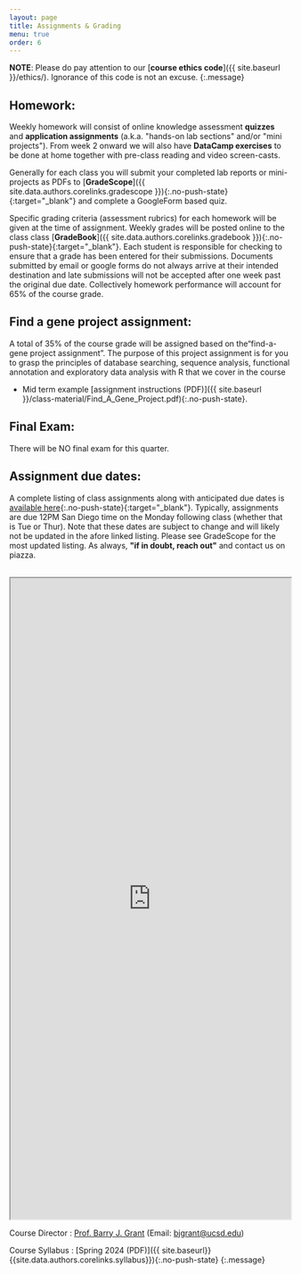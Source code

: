 ```yaml
---
layout: page
title: Assignments & Grading
menu: true
order: 6
---
```


**NOTE**: Please do pay attention to our [**course ethics code**]({{ site.baseurl }}/ethics/). Ignorance of this code is not an excuse.
{:.message}

## Homework:  
Weekly homework will consist of online knowledge assessment **quizzes** and **application assignments** (a.k.a. "hands-on lab sections" and/or "mini projects"). From week 2 onward we will also have **DataCamp exercises** to be done at home together with pre-class reading and video screen-casts.    

Generally for each class you will submit your completed lab reports or mini-projects as PDFs to [**GradeScope**]({{ site.data.authors.corelinks.gradescope }}){:.no-push-state}{:target="_blank"} and complete a GoogleForm based quiz.  

Specific grading criteria (assessment rubrics) for each homework will be given at the time of assignment. Weekly grades will be posted online to the class class [**GradeBook**]({{ site.data.authors.corelinks.gradebook }}){:.no-push-state}{:target="_blank"}. Each student is responsible for checking to ensure that a grade has been entered for their submissions. Documents submitted by email or google forms do not always arrive at their intended destination and late submissions will not be accepted after one week past the original due date. Collectively homework performance will account for 65% of the course grade.



## Find a gene project assignment:  
A total of 35% of the course grade will be assigned based on the“find-a-gene project assignment”. The purpose of this project assignment is for you to grasp the principles of database searching, sequence analysis, functional annotation and exploratory data analysis with R that we cover in the course  
- Mid term example [assignment instructions (PDF)]({{ site.baseurl }}/class-material/Find_A_Gene_Project.pdf){:.no-push-state}.


## Final Exam:  
There will be NO final exam for this quarter.   

## Assignment due dates:
A complete listing of class assignments along with anticipated due dates is [available here](https://docs.google.com/spreadsheets/d/1CQnOczOAVKivvZ-QszsqFpLRJkoC7NcweUDA3RdUEzM/edit?usp=sharing){:.no-push-state}{:target="_blank"}. Typically, assignments are due 12PM San Diego time on the Monday following class (whether that is Tue or Thur). Note that these dates are subject to change and will likely not be updated in the afore linked listing. Please see GradeScope for the most updated listing. As always, **"if in doubt, reach out"** and contact us on piazza.



<br>
<iframe width='100%' height='1150' src="https://docs.google.com/spreadsheets/d/e/2PACX-1vRV9DGJuOC-lan3NYo8Q-_aHDog2Iosw1cOuGF80N9qc0SSE4gNgG7TP_pT_OOjUsmmp9Bu0qWSVFsw/pubhtml?gid=442644877&amp;single=true&amp;widget=true&amp;headers=false"></iframe>
<br>

Course Director
: [Prof. Barry J. Grant](http://thegrantlab.org/) (Email: [bjgrant@ucsd.edu](mailto:bjgrant@ucsd.edu))

Course Syllabus
: [Spring 2024 (PDF)]({{ site.baseurl}}{{site.data.authors.corelinks.syllabus}}){:.no-push-state}
{:.message}

 

